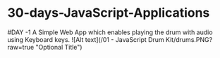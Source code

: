 # 30-days-JavaScript-Applications

#DAY -1
A Simple Web App which enables  playing the drum with audio using Keyboard keys.
![Alt text](/01 - JavaScript Drum Kit/drums.PNG?raw=true "Optional Title")
